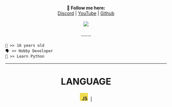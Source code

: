 <p align="center">
  <b>🖤 Follow me here:</b><br>
  <a href="https://discord.io/privacy">Discord</a> |
  <a href="https://www.youtube.com/channel/UC6O1t-t9tavRUZ_oqb7zCJg">YouTube</a> |
  <a href="https://github.com/KonQua">Github</a>
  <br><br>
  <img src="https://media.discordapp.net/attachments/879205491954290778/879478268905021520/efsdfdsf.gif">
  <br><br>
-----

```diff
👤 >> 16 years old
🗣️ >> Hobby Developer
🐺 >> Learn Python
```

-----
  <h1 align="center">LANGUAGE</h1>

<p align="center"> 
  <code><img height="25" src="https://raw.githubusercontent.com/github/explore/80688e429a7d4ef2fca1e82350fe8e3517d3494d/topics/javascript/javascript.png"></code>&nbsp; |
</p>
